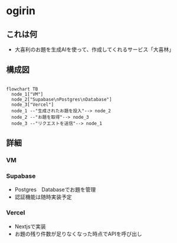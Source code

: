 # ogirin

## これは何

- 大喜利のお題を生成AIを使って、作成してくれるサービス「大喜林」


## 構成図

```mermaid

flowchart TB
  node_1["VM"]
  node_2["Supabase\nPostgres\nDatabase"]
  node_3["Vercel"]
  node_1 --"生成されたお題を投入"--> node_2
  node_2 --"お題を取得"--> node_3
  node_3 --"リクエストを送信"--> node_1
```

## 詳細

### VM


### Supabase
- Postgres　Databaseでお題を管理
- 認証機能は随時実装予定

### Vercel
- Nextjsで実装
- お題の残り件数が足りなくなった時点でAPIを呼び出し
